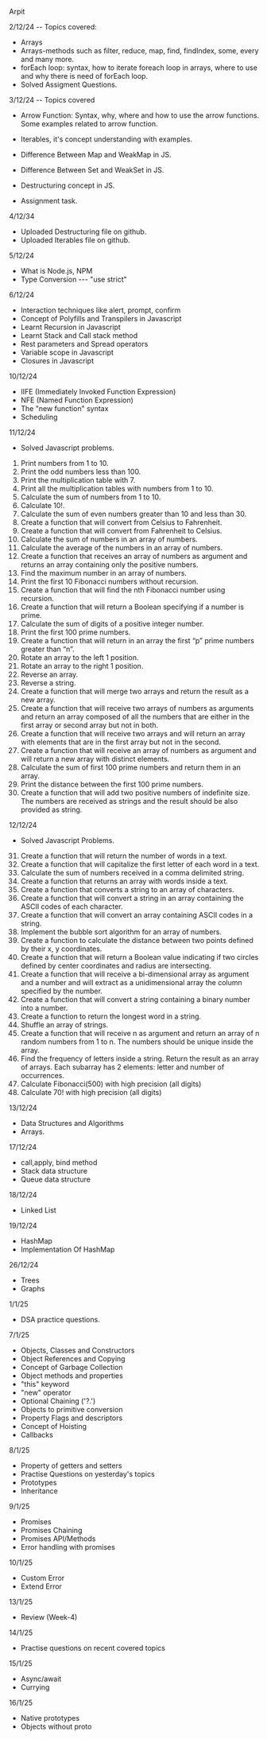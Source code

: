 Arpit

2/12/24 -- Topics covered:
* Arrays
* Arrays-methods such as filter, reduce, map, find, findIndex, some, every and many more.
* forEach loop: syntax, how to iterate foreach loop in arrays, where to use and why there is need of forEach loop.
* Solved Assigment Questions.


3/12/24 -- Topics covered

* Arrow Function: Syntax, why, where and how to use the arrow functions. Some examples related to arrow function.
* Iterables, it's concept understanding with examples.
* Difference Between Map and WeakMap in JS.
* Difference Between Set and WeakSet in JS.

* Destructuring concept in JS.
* Assignment task.

4/12/34

* Uploaded Destructuring file on github.
* Uploaded Iterables file on github.


5/12/24

* What is Node.js, NPM
* Type Conversion --- "use strict"


6/12/24

* Interaction techniques like alert, prompt, confirm
* Concept of Polyfills and Transpilers in Javascript
* Learnt Recursion in Javascript
* Learnt Stack and Call stack method
* Rest parameters and Spread operators
* Variable scope in Javascript
* Closures in Javascript

10/12/24
* IIFE (Immediately Invoked Function Expression)
* NFE (Named Function Expression)
* The "new function" syntax
* Scheduling

11/12/24
* Solved Javascript problems.
1. Print numbers from 1 to 10.
2. Print the odd numbers less than 100.
3. Print the multiplication table with 7.
4. Print all the multiplication tables with numbers from 1 to 10.
5. Calculate the sum of numbers from 1 to 10.
6. Calculate 10!.
7. Calculate the sum of even numbers greater than 10 and less than 30.
8. Create a function that will convert from Celsius to Fahrenheit.
9. Create a function that will convert from Fahrenheit to Celsius.
10. Calculate the sum of numbers in an array of numbers.
11. Calculate the average of the numbers in an array of numbers.
12. Create a function that receives an array of numbers as argument and returns an array containing only the positive numbers.
13. Find the maximum number in an array of numbers.
14. Print the first 10 Fibonacci numbers without recursion.
15. Create a function that will find the nth Fibonacci number using recursion.
16. Create a function that will return a Boolean specifying if a number is prime.
17. Calculate the sum of digits of a positive integer number.
18. Print the first 100 prime numbers.
19. Create a function that will return in an array the first “p” prime numbers greater than “n”.
20. Rotate an array to the left 1 position.
21. Rotate an array to the right 1 position.
22. Reverse an array.
23. Reverse a string.
24. Create a function that will merge two arrays and return the result as a new array.
25. Create a function that will receive two arrays of numbers as arguments and return an array composed of all the numbers that are either in the first array or second array but not in both.
26. Create a function that will receive two arrays and will return an array with elements that are in the first array but not in the second.
27. Create a function that will receive an array of numbers as argument and will return a new array with distinct elements.
28. Calculate the sum of first 100 prime numbers and return them in an array.
29. Print the distance between the first 100 prime numbers.
30. Create a function that will add two positive numbers of indefinite size. The numbers are received as strings and the result should be also provided as string.

12/12/24 
*  Solved Javascript Problems.
31. Create a function that will return the number of words in a text.
32. Create a function that will capitalize the first letter of each word in a text.
33. Calculate the sum of numbers received in a comma delimited string.
34. Create a function that returns an array with words inside a text.
36. Create a function that converts a string to an array of characters.
37. Create a function that will convert a string in an array containing the ASCII codes of each character.
38. Create a function that will convert an array containing ASCII codes in a string.
40. Implement the bubble sort algorithm for an array of numbers.
41. Create a function to calculate the distance between two points defined by their x, y coordinates.
42. Create a function that will return a Boolean value indicating if two circles defined by center coordinates and radius are intersecting.
43. Create a function that will receive a bi-dimensional array as argument and a number and will extract as a unidimensional array the column specified by the number.
44. Create a function that will convert a string containing a binary number into a number.
48. Create a function to return the longest word in a string.
49. Shuffle an array of strings.
50. Create a function that will receive n as argument and return an array of n random numbers from 1 to n. The numbers should be unique inside the array.
51. Find the frequency of letters inside a string. Return the result as an array of arrays. Each subarray has 2 elements: letter and number of occurrences.
52. Calculate Fibonacci(500) with high precision (all digits)
53. Calculate 70! with high precision (all digits)

13/12/24

* Data Structures and Algorithms
* Arrays.

17/12/24

* call,apply, bind method
* Stack data structure
* Queue data structure

18/12/24

* Linked List

19/12/24

* HashMap
* Implementation Of HashMap

26/12/24

* Trees
* Graphs

1/1/25

* DSA practice questions.


7/1/25

* Objects, Classes and Constructors
* Object References and Copying
* Concept of Garbage Collection
* Object methods and properties
* "this" keyword
* "new" operator
* Optional Chaining ('?.')
* Objects to primitive conversion
* Property Flags and descriptors
* Concept of Hoisting
* Callbacks

8/1/25

* Property of getters and setters
* Practise Questions on yesterday's topics
* Prototypes
* Inheritance 

9/1/25

* Promises
* Promises Chaining
* Promises API/Methods
* Error handling with promises 

10/1/25

* Custom Error
* Extend Error

13/1/25

* Review (Week-4)

14/1/25

* Practise questions on recent covered topics

15/1/25

* Async/await
* Currying

16/1/25

* Native prototypes
* Objects without proto